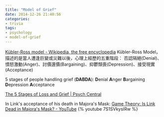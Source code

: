 ```yaml
---
title: "Model of Grief"
date: 2014-12-26 21:40:56
categories:
- trivia
tags:
- psychology
- model-of-grief
---
```


[Kübler-Ross model - Wikipedia, the free encyclopedia](http://en.wikipedia.org/wiki/K%C3%BCbler-Ross_model)
Kübler-Ross Model，描述的是當人遭逢巨變或災難以後，心理上經歷的五重階段： 否認隔絕(Denial)、憤怒激動(Anger)、討價還價(Bargaining)、抑鬱頹喪(Depression)、接受現實(Acceptance)

5 stages of people handling grief (**DABDA**):
**D**enial
**A**nger
**B**argaining
**D**epression
**A**cceptance

<!-- more -->

[The 5 Stages of Loss and Grief | Psych Central](http://psychcentral.com/lib/the-5-stages-of-loss-and-grief/000617)

In Link's acceptance of his death in Majora's Mask:
[Game Theory: Is Link Dead in Majora's Mask? - YouTube](https://www.youtube.com/watch?v=7S1SVkysIRw)
{% youtube 7S1SVkysIRw %}

